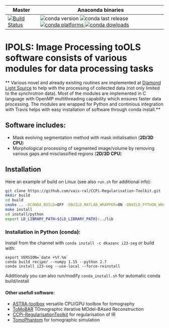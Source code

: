 | Master | Anaconda binaries |
|--------|-------------------|
| [![Build Status](https://travis-ci.org/dkazanc/i23seg.svg?branch=master)](https://travis-ci.org/dkazanc/i23seg.svg?branch=master) | ![conda version](https://anaconda.org/dkazanc/i23-seg/badges/version.svg) ![conda last release](https://anaconda.org/dkazanc/i23-seg/badges/latest_release_date.svg) [![conda platforms](https://anaconda.org/dkazanc/i23-seg/badges/platforms.svg) ![conda dowloads](https://anaconda.org/dkazanc/i23-seg/badges/downloads.svg)](https://anaconda.org/dkazanc/i23-seg/) |

# IPOLS: Image Processing toOLS software consists of various modules for data processing tasks

** Various novel and already existing routines are implemented at [Diamond Light Source](https://www.diamond.ac.uk/Home.html) to help with the processing of collected data (not only limited to the synchrotron data). Most of the modules are implemented in C language with OpenMP multithreading capability which ensures faster data processing. The modules are wrapped for Python and continious integration with Travis helps with easy installation of software through conda install.**

## Software includes:
 * Mask evolving segmentation method with mask initialisation (**2D/3D CPU**)
 * Morphological processing of segmented image/volume by removing various gaps and misclassified regions (**2D/3D CPU**)

## Installation
Here an example of build on Linux (see also `run.sh` for additional info):

```bash
git clone https://github.com/vais-ral/CCPi-Regularisation-Toolkit.git
mkdir build
cd build
cmake .. -DCONDA_BUILD=OFF -DBUILD_MATLAB_WRAPPER=ON -DBUILD_PYTHON_WRAPPER=ON -DCMAKE_BUILD_TYPE=Release -DCMAKE_INSTALL_PREFIX=./install
make install
cd install/python
export LD_LIBRARY_PATH=${LD_LIBRARY_PATH}:../lib
```

### Installation in Python (conda):
Install from the channel with `conda install -c dkazanc i23-seg` or build with:
```
export VERSION=`date +%Y.%m`
conda build recipe/ --numpy 1.15 --python 2.7  
conda install i23-seg --use-local --force-reinstall
```
Additionaly you can also run/modify `conda_install.sh` for automatic conda build/install

#### Other usefull software: 
 * [ASTRA-toolbox](https://www.astra-toolbox.com/) versatile CPU/GPU toolbox for tomography
 * [ToMoBAR](https://github.com/dkazanc/ToMoBAR) TOmographic iterative MOdel-BAsed Reconstruction
 * [CCPi-RegularisationToolkit](https://github.com/vais-ral/CCPi-Regularisation-Toolkit) for regularisation of IR
 * [TomoPhantom](https://github.com/dkazanc/TomoPhantom) for tomographic simulation

